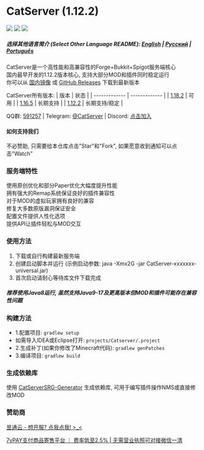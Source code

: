 # CatServer (1.12.2)
![](https://img.shields.io/badge/Minecraft-1.12.2-brightgreen.svg?colorB=469C00)
![](https://img.shields.io/badge/Forge-14.23.5.2860-brightgreen.svg?colorB=469C00)
![](https://img.shields.io/badge/Spigot-1.12.2-brightgreen.svg?colorB=469C00)

##### 选择其他语言简介 (Select Other Language README): [English](README_EN.md) | [Русский](README_RU.md) | [Português](README_BR.md)

CatServer是一个高性能和高兼容性的Forge+Bukkit+Spigot服务端核心<br>
国内最早开发的1.12.2版本核心, 支持大部分MOD和插件同时稳定运行<br>
你可以从 [国内镜像](https://catserver.moe/download/universal) 或 [GitHub Releases](https://github.com/Luohuayu/CatServer/releases) 下载到最新版本<br>

CatServer所有版本:
|     版本      |     状态      |
| ------------- | ------------- |
| [1.18.2](https://github.com/Luohuayu/CatServer/tree/1.18.2)  |  可用           |
| [1.16.5](https://github.com/Luohuayu/CatServer/tree/1.16.5)  |  长期支持       |
| [1.12.2](https://github.com/Luohuayu/CatServer/tree/1.12.2)  |  长期支持/稳定  |

QQ群: [591257](https://jq.qq.com/?_wv=1027&k=5B5aKkW) | Telegram: [@CatServer](https://t.me/CatServer) | Discord: [点击加入](https://discord.gg/wvBJN4d)

#### 如何支持我们
不必赞助, 只需要给本仓库点击"Star"和"Fork", 如果愿意收到通知可以点击"Watch"

### 服务端特性
使用原创优化和部分Paper优化大幅度提升性能<br>
拥有强大的Remap系统保证良好的插件兼容性<br>
对于MOD的虚拟玩家拥有良好的兼容<br>
修复大多数原版漏洞保证安全<br>
配置文件提供人性化选项<br>
提供API让插件轻松与MOD交互<br>

### 使用方法
1. 下载或自行构建最新服务端
2. 创建启动脚本并运行 (示例启动参数: java -Xmx2G -jar CatServer-xxxxxxx-universal.jar)
3. 首次启动请耐心等待库文件下载完成

##### 推荐使用Java8运行, 虽然支持Java9-17及更高版本但MOD和插件可能存在兼容性问题

### 构建方法
- 1.配置项目: `gradlew setup`<br>
- 如需导入IDEA或Eclipse打开: `projects/Catserver/.project`
- 2.生成补丁(如果你修改了Minecraft代码): `gradlew genPatches`
- 3.编译项目: `gradlew build`

### 生成依赖库
使用 [CatServerSRG-Generator](https://github.com/Luohuayu/CatServerSRG-Generator) 生成依赖库, 可用于编写插件操作NMS或直接修改MOD

### 赞助商
[昱通云 - 想开服? 点我点我! >_<](https://blog.ytonidc.com/2022/06/05/server-price/)

[7yPAY支付商品寄售平台 ｜ 费率低至2.5% | 无需营业执照可对接微信一清](https://pay.7ycloud.cn/help?catgithub)
